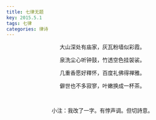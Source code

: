 ```yaml
---
title: 七律无题
key: 2015.5.1
tags: 七律
categories: 律诗
---
```


<p align="center">大山深处有庙家，灰瓦粉墙似彩霞。
</p>
<p align="center">泉洗尘心听钟鼓，竹透空色挂袈裟。
</p>
<p align="center">几重香愿好釋怀，百度礼佛得禅雅。
</p>
<p align="center">僻世也不多寂寥，叶嫩换成一杯茶。
</p>
<p align="center"></br>
</p>
<p align="center">小注：我改了一字。有悖声调。但切詩意。
</p>
<p align="center"></br>
</p>
